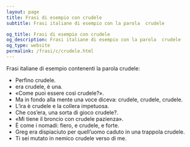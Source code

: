 ```yaml
---
layout: page
title: Frasi di esempio con crudele 
subtitle: Frasi italiane di esempio con la parola  crudele

og_title: Frasi di esempio con crudele 
og_description: Frasi italiane di esempio con la parola  crudele
og_type: website
permalink: /frasi/c/crudele.html
---
```


Frasi italiane di esempio contenenti la parola crudele:


- Perfino crudele.
- era crudele, è una.
- «Come puoi essere così crudele?».
- Ma in fondo alla mente una voce diceva: crudele, crudele, crudele.
- L’ira è crudele e la collera impetuosa.
- Che cos’era, una sorta di gioco crudele?.
- «Mi tiene il broncio con crudele pazienza».
- È come i nomadi: fiero, e crudele, e forte.
- Greg era dispiaciuto per quell’uomo caduto in una trappola crudele.
- Ti sei mutato in nemico crudele verso di me.
